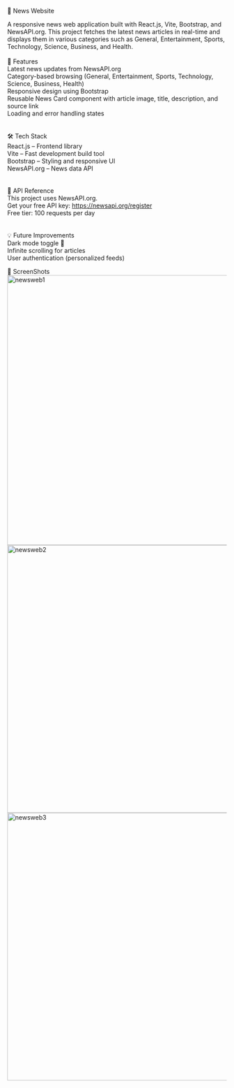 📰 News Website

A responsive news web application built with React.js, Vite, Bootstrap, and NewsAPI.org.
This project fetches the latest news articles in real-time and displays them in various categories such as General, Entertainment, Sports, Technology, Science, Business, and Health.
<br/><br/>
🚀 Features<br/>
Latest news updates from NewsAPI.org<br/>
Category-based browsing (General, Entertainment, Sports, Technology, Science, Business, Health)<br/>
Responsive design using Bootstrap<br/>
Reusable News Card component with article image, title, description, and source link<br/>
Loading and error handling states<br/>
<br/><br/>
🛠️ Tech Stack<br/>
React.js – Frontend library<br/>
Vite – Fast development build tool<br/>
Bootstrap – Styling and responsive UI<br/>
NewsAPI.org – News data API<br/>
<br/><br/>
🔑 API Reference<br/>
This project uses NewsAPI.org.<br/>
Get your free API key: https://newsapi.org/register<br/>
Free tier: 100 requests per day<br/>
<br/><br/>
💡 Future Improvements<br/>
Dark mode toggle 🌙  <br/>
Infinite scrolling for articles<br/>
User authentication (personalized feeds)<br/>

📸 ScreenShots<br/>
<img width="1350" height="618" alt="newsweb1" src="https://github.com/user-attachments/assets/0372e8cd-6dd2-49b3-b38e-857e9852501d" />
<br/>
<img width="1356" height="613" alt="newsweb2" src="https://github.com/user-attachments/assets/42f9848c-4799-4257-a70b-1d11a2745c03" />
<br/>
<img width="1352" height="613" alt="newsweb3" src="https://github.com/user-attachments/assets/69f07509-b8d0-4efc-a1e6-84c75953ee5c" />



